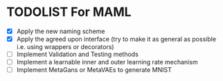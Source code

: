 # TODOLIST For MAML
* [x] Apply the new naming scheme
* [x] Apply the agreed upon interface (try to make it as general as possible i.e. using wrappers or decorators)
* [ ] Implement Validation and Testing methods
* [ ] Implement a learnable inner and outer learning rate mechanism
* [ ] Implement MetaGans or MetaVAEs to generate MNIST
